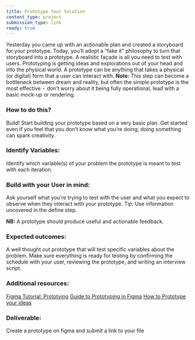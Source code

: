 ```yaml
---
title: Prototype Your Solution
content_type: project
submission_type: link 
ready: true
---
```


Yesterday you came up with an actionable plan and created a storyboard for your prototype. Today, you’ll adopt a “fake it” philosophy to turn that storyboard into a prototype. A realistic façade is all you need to test with users. Prototyping is getting ideas and explorations out of your head and into the physical world. A prototype can be anything that takes a physical (or digital) form that a user can interact with. **Note:** This step can become a bottleneck between dream and reality, but often the simple prototype is the most effective  -  don’t worry about it being fully operational, lead with a basic mock-up or rendering.

### How to do this?
Build! Start building your prototype based on a very basic plan. Get started even if you feel that you don’t know what you’re doing; doing something can spark creativity. 

### Identify Variables: 
Identify which variable(s) of your problem the prototype is meant to test with each iteration.

### Build with your User in mind: 
Ask yourself what you’re trying to test with the user and what you expect to observe when they interact with your prototype. Tip: Use information uncovered in the define step. 

**NB:** A prototype should produce useful and actionable feedback. 

### Expected outcomes:
A well thought out prototype that will test specific variables about the problem. Make sure everything is ready for testing by confirming the schedule with your user, reviewing the prototype, and writing an interview script.

### Additional resources: 
[Figma Tutorial: Prototying](https://www.youtube.com/watch?v=-sAAa-CCOcg)
[Guide to Prototyping in Figma](https://help.figma.com/hc/en-us/articles/360040314193-Guide-to-prototyping-in-Figma)
[How to Prototype your ideas](https://www.designkit.org/methods#filter)

### Deliverable:
Create a prototype on figma and submit a link to your file